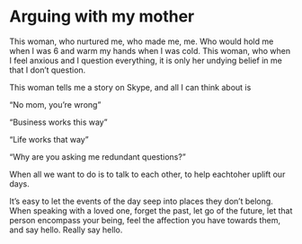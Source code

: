# Arguing with my mother


This woman, who nurtured me, who made me, me. Who would hold me when I was 6
and warm my hands when I was cold. This woman, who when I feel anxious and I
question everything, it is only her undying belief in me that I don’t
question.

This woman tells me a story on Skype, and all I can think about is

“No mom, you’re wrong”

“Business works this way”

“Life works that way”

“Why are you asking me redundant questions?”

When all we want to do is to talk to each other, to help eachtoher uplift our
days.

It’s easy to let the events of the day seep into places they don’t belong.
When speaking with a loved one, forget the past, let go of the future, let
that person encompass your being, feel the affection you have towards them,
and say hello. Really say hello.

